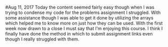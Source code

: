 #Aug 11, 2017
Today the content seemed fairly easy though when I was trying to condense my code for the problems assignment I struggled. With some assistance though I was able to get it done by utilizing the arrays which helped me to know more on just how they can be used. With the first week now drawn to a close I must say that I'm enjoying this course. I think I finally have done the method in which to submit assignment links even though I really struggled with them.
